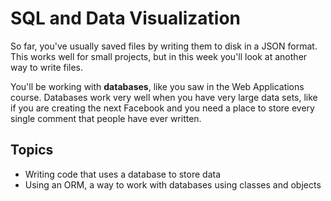 # SQL and Data Visualization

So far, you've usually saved files by writing them to disk in a JSON format. This works well for small projects, but in this week you'll look at another way to write files.

You'll be working with **databases**, like you saw in the Web Applications course. Databases work very well when you have very large data sets, like if you are creating the next Facebook and you need a place to store every single comment that people have ever written.

<!--
While we're on the topic of large data sets, we will talk about how to show visualizations of the data. This can help us see trends and understand the data. For our next-Facebook example we could create a data visualization of number-of-comments per day and if it looks like a line going up and to the right, this means our website is getting more and more active!
-->

## Topics

* Writing code that uses a database to store data
* Using an ORM, a way to work with databases using classes and objects
<!--
* Using a library called Matplotlib that can help us visualize data.
    -->

